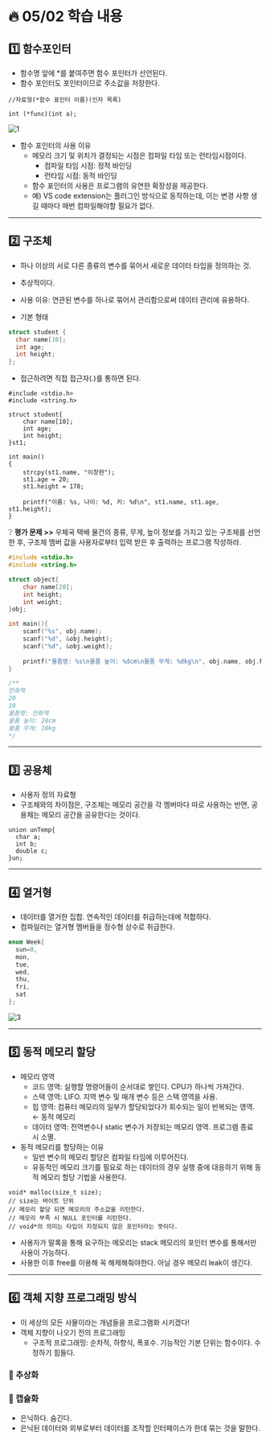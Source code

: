 # :fire: 05/02 학습 내용

## :one: 함수포인터

- 함수명 앞에 *를 붙여주면 함수 포인터가 선언된다.
- 함수 포인터도 포인터이므로 주소값을 저장한다.

```
//자료형(*함수 표인터 이름)(인자 목록)

int (*func)(int a);
```

![1](https://github.com/SSOFERRET/devcourse-review/assets/148465774/5e59fb3e-91ef-46c6-affa-5ddae90a4fef)

- 함수 포인터의 사용 이유
  - 메모리 크기 및 위치가 결정되는 시점은 컴파일 타임 또는 런타임시점이다.
    - 컴파일 타임 시점: 정적 바인딩
    - 런타임 시점: 동적 바인딩
  - 함수 포인터의 사용은 프로그램의 유연한 확장성을 제공한다.
  - 예) VS code extension는 플러그인 방식으로 동작하는데, 이는 변경 사항 생길 때마다 매번 컴파일해야할 필요가 없다.
    
---

## :two: 구조체

- 하나 이상의 서로 다른 종류의 변수를 묶어서 새로운 데이터 타입을 정의하는 것.
- 추상적이다.

- 사용 이유: 연관된 변수를 하나로 묶어서 관리함으로써 데이터 관리에 유용하다.
- 기본 형태
```c
struct student {
  char name[10];
  int age;
  int height;
};
```

- 접근하려면 직접 접근자(.)를 통하면 된다.
```
#include <stdio.h>
#include <string.h>

struct student{
    char name[10];
    int age;
    int height;
}st1;

int main()
{
    strcpy(st1.name, "이창현");
    st1.age = 20;
    st1.height = 178;
    
    printf("이름: %s, 나이: %d, 키: %d\n", st1.name, st1.age, st1.height);
}
```

❔ **평가 문제 >>** 우체국 택배 물건의 종류, 무게, 높이 정보를 가지고 있는 구조체를 선언한 후, 구조체 멤버 값을 사용자로부터 입력 받은 후 출력하는 프로그램 작성하라.
```c
#include <stdio.h>
#include <string.h>

struct object{
    char name[20];
    int height;
    int weight;
}obj;

int main(){
    scanf("%s", obj.name);
    scanf("%d", &obj.height);
    scanf("%d", &obj.weight);
    
    printf("물품명: %s\n물품 높이: %dcm\n물품 무게: %dkg\n", obj.name, obj.height, obj.weight);
}

/**
만화책 
20
10
물품명: 만화책
물품 높이: 20cm
물품 무게: 10kg
*/
```

---

## :three: 공용체

- 사용자 정의 자료형
- 구조체와의 차이점은, 구조체는 메모리 공간을 각 멤버마다 따로 사용하는 반면, 공용체는 메모리 공간을 공유한다는 것이다.
```
union unTemp{
  char a;
  int b;
  double c;
}un;
```

---

## :four: 열거형

- 데이터를 열거한 집합. 연속적인 데이터를 취급하는데에 적합하다.
- 컴파일러는 열거형 멤버들을 정수형 상수로 취급한다.
```c
enum Week{
  sun=0,
  mon,
  tue,
  wed,
  thu,
  fri,
  sat
};
```

![3](https://github.com/SSOFERRET/devcourse-review/assets/148465774/8c182ed0-2262-491f-a12f-23dc9f3dd639)

---

## :five: 동적 메모리 할당

- 메모리 영역
  - 코드 영역: 실행할 명령어들이 순서대로 쌓인다. CPU가 하나씩 가져간다.
  - 스택 영역: LIFO. 지역 변수 및 매개 변수 등은 스택 영역을 사용.
  - 힙 영역: 컴퓨터 메모리의 일부가 할당되었다가 회수되는 일이 반복되는 영역. ← 동적 메모리
  - 데이터 영역: 전역변수나 static 변수가 저장되는 메모리 영역. 프로그램 종료 시 소멸.
- 동적 메모리를 할당하는 이유
  - 일반 변수의 메모리 할당은 컴파일 타임에 이루어진다.
  - 유동적인 메모리 크기를 필요로 하는 데이터의 경우 실행 중에 대응하기 위해 동적 메모리 할당 기법을 사용한다.
    
```
void* malloc(size_t size);
// size는 바이트 단위
// 메모리 할당 되면 메모리의 주소값을 리턴한다.
// 메모리 부족 시 NULL 포인터를 리턴한다.
// void*의 의미는 타입이 지정되지 않은 포인터라는 뜻이다.
```

- 사용자가 말록을 통해 요구하는 메모리는 stack 메모리의 포인터 변수를 통해서만 사용이 가능하다.
- 사용한 이후 free를 이용해 꼭 해제해줘야한다. 아닐 경우 메모리 leak이 생긴다.

---

## :six: 객체 지향 프로그래밍 방식

- 이 세상의 모든 사물이라는 개념들을 프로그램화 시키겠다!
- 객체 지향이 나오기 전의 프로그래밍
  - 구조적 프로그래밍: 순차적, 하향식, 폭포수. 기능적인 기본 단위는 함수이다. 수정하기 힘들다.

### 📝 추상화



### 📝 캡슐화

- 은닉하다. 숨긴다.
- 은닉된 데이터와 외부로부터 데이터를 조작할 인터페이스가 한데 묶는 것을 말한다.
